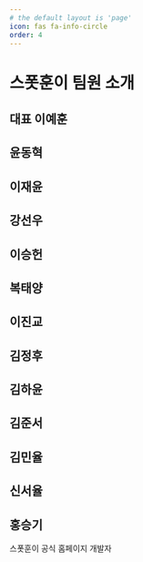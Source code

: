 ```yaml
---
# the default layout is 'page'
icon: fas fa-info-circle
order: 4
---
```

# 스폿훈이 팀원 소개
## 대표 이예훈
## 윤동혁
## 이재윤
## 강선우
## 이승헌
## 복태양
## 이진교
## 김정후
## 김하윤
## 김준서
## 김민율
## 신서율
## 홍승기
스폿훈이 공식 홈페이지 개발자


